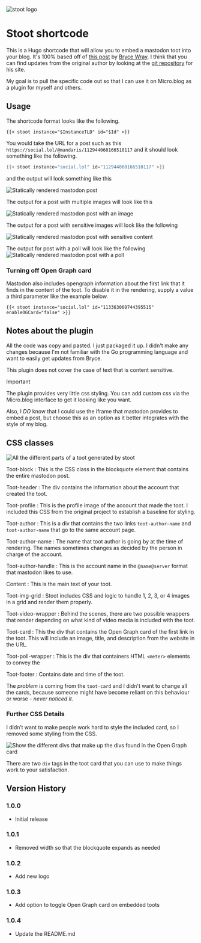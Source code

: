 ![stoot logo](documentation/logo.png)

# Stoot shortcode

This is a Hugo shortcode that will allow you to embed a mastodon toot into your blog. It's 100% based off of [this post](https://www.brycewray.com/posts/2022/06/static-mastodon-toots-hugo/) by [Bryce Wray](https://www.brycewray.com). I think that you can find updates from the original author by looking at the [git repository](https://github.com/brycewray/hugo-site) for his site. 

My goal is to pull the specific code out so that I can use it on Micro.blog as a plugin for myself and others.

## Usage

The shortcode format looks like the following.

```
{{< stoot instance="$InstanceTLD" id="$Id" >}}
```

You would take the URL for a post such as this `https://social.lol/@mandaris/112944060166510117` and it should look something like the following.

```go
{{< stoot instance="social.lol" id="112944060166510117" >}}
```

and the output will look something like this

![Statically rendered mastodon post](documentation/stoot-basic.png)

The output for a post with multiple images will look like this

![Statically rendered mastodon post with an image](documentation/stoot-multiple-images.png)

The output for a post with sensitive images will look like the following

![Statically rendered mastodon post with sensitive content](documentation/stoot-sensitive-images.png)

The output for post with a poll will look like the following
![Statically rendered mastodon post with a poll](documentation/stoot-poll.png)

### Turning off Open Graph card

Mastodon also includes opengraph information about the first link that it finds in the content of the toot. To disable it in the rendering, supply a value a third parameter like the example below.

```go-html-template
{{< stoot instance="social.lol" id="113363060744395515" enableOGCard="false" >}}
```

## Notes about the plugin

All the code was copy and pasted. I just packaged it up. I didn't make any changes because I'm not familiar with the Go programming language and want to easily get updates from Bryce.

This plugin does not cover the case of text that is content sensitive. 

> [!IMPORTANT]
> The plugin provides very little css styling. You can add custom css via the Micro.blog interface to get it looking like you want.

Also, I _DO_ know that I could use the iframe that mastodon provides to embed a post, but choose this as an option as it better integrates with the style of my blog.


## CSS classes
<img src="https://mandarismoore.com/uploads/2024/toot-block-visual.png" alt="All the different parts of a toot generated by stoot" >

Toot-block
: This is the CSS class in the blockquote element that contains the entire mastodon post. 

Toot-header
: The div contains the information about the account that created the toot.

Toot-profile
: This is the profile image of the account that made the toot. I included this CSS from the original project to establish a baseline for styling.

Toot-author
: This is a div that contains the two links `toot-author-name` and `toot-author-name` that go to the same account page.

Toot-author-name
: The name that toot author is going by at the time of rendering. The names sometimes changes as decided by the person in charge of the account.

Toot-author-handle
: This is the account name in the `@name@server` format that mastodon likes to use.

Content
: This is the main text of your toot. 

Toot-img-grid
: Stoot includes CSS and logic to handle 1, 2, 3, or 4 images in a grid and render them properly.

Toot-video-wrapper
: Behind the scenes, there are two possible wrappers that render depending on what kind of video media is included with the toot. 

Toot-card
: This the div that contains the Open Graph card of the first link in the toot. This will include an image, title, and description from the website in the URL. 

Toot-poll-wrapper
: This is the div that containers HTML `<meter>` elements to convey the 

Toot-footer
: Contains date and time of the toot.

The <i>problem</i> is coming from the `toot-card` and I didn't want to change all the cards, because someone might have become reliant on this behaviour or worse - <em>never noticed it</em>.


### Further CSS Details
I didn’t want to make people work hard to style the included card, so I removed some styling from the CSS.

<img src="https://mandarismoore.com/uploads/2024/toot-block-visual-card.png" alt="Show the different divs that make up the divs found in the Open Graph card">

There are two `div` tags in the toot card that you can use to make things work to your satisfaction. 


## Version History

### 1.0.0

* Initial release

### 1.0.1

* Removed width so that the blockquote expands as needed

### 1.0.2

* Add new logo

### 1.0.3

* Add option to toggle Open Graph card on embedded toots

### 1.0.4

* Update the README.md
